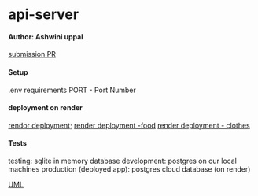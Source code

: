 # api-server


#### Author: Ashwini uppal

[submission PR](https://github.com/ashuppal/api-server/pulls?q=is%3Apr+is%3Aclosed)


#### Setup
.env requirements
PORT - Port Number

#### deployment on render

[rendor deployment](https://lab04.onrender.com);
[render deployment -food](https://lab04.onrender.com/food)
[render deployment - clothes](https://lab04.onrender.com/clothes)

#### Tests
testing: sqlite in memory database
development: postgres on our local machines
production (deployed app): postgres cloud database (on render)


[UML](./src/assets/Screen%20Shot%202023-02-16%20at%209.48.17%20PM.png)